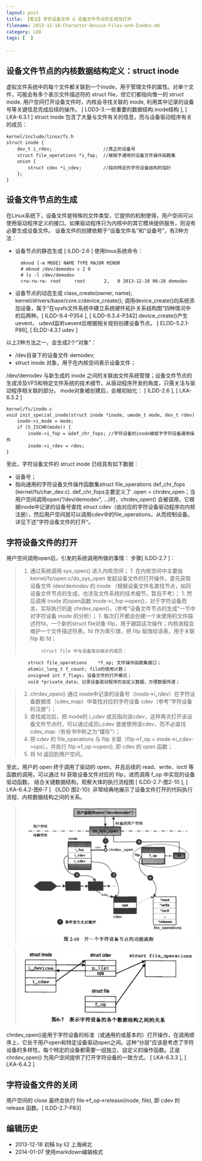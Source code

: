 ```yaml
---
layout: post
title: 【笔记】字符设备文件 & 设备文件节点的生成及打开
filename: 2013-12-18-Character-Device-Files-and-Inodes.md
category: LDD
tags: [  ]

---
```


## 设备文件节点的内核数据结构定义：struct inode

虚拟文件系统中的每个文件都关联到一个inode，用于管理文件的属性。对单个文件，可能会有多个表示文件描述符的 struct file，但它们都指向惟一的 struct inode. 用户空间打开设备文件时，内核会寻找关联的 inode, 利用其中记录的设备号等关键信息完成后续的操作。 [ LDD3-3.一些重要的数据结构.inode结构 ], [ LKA-6.3.1 ]
struct inode 包含了大量与文件有关的信息，而与设备驱动程序有关的成员：

    kernel/include/linux/fs.h
    struct inode {
        dev_t i_rdev;                   //真正的设备号
        struct file_operations *i_fop;  //被赋予通用的设备文件操作函数集
        union {
            struct cdev *i_cdev;        //指向特定的字符设备结构的指针
        };
    }
 

## 设备文件节点的生成
 

在Linux系统下，设备文件是特殊的文件类型，它提供的机制使得，用户空间可以使用驱动程序定义的接口。如果驱动程序只为内核中的其它模块提供服务，则没有必要生成设备文件。
设备文件的创建依赖于“设备文件名”和“设备号”，有2种方法：

<!-- more -->

- 设备节点的静态生成 [ ILDD-2.6 ]
使用linux系统命令：

        mknod [-m MODE] NAME TYPE MAJOR MINOR
        # mknod /dev/demodev c 2 0
        # ls -l /dev/demodev
        crw-rw-rw- root     root       2,   0 2013-12-10 06:26 demodev

- 设备节点的动态生成
class_create(owner, name);
kernel/drivers/base/core.c/device_create();
调用device_create()向系统添加设备，属于“在sysfs文件系统中建立系统硬件拓扑关系结构图“四种情况中的后两种。[ ILDD-9.4-P354 ], [ ILDD-9.3.4-P342]
device_create()产生uevent， udevd监听uevent后根据相关规则创建设备节点。 [ ELDD-5.2.1-P86], [ ELDD-4.3.1 udev ]
 
以上2种方法之一，会生成2个“对象”：

- /dev目录下的设备文件 demodev;
- struct inode 对象，用于在内核空间表示设备文件；

/dev/demodev 与新生成的 inode 之间的关联由文件系统管理；设备文件节点的生成涉及VFS和特定文件系统的技术细节，从驱动程序开发的角度，只需关注与驱动程序相关联的部分。
inode对象被创建后，会被初始化： [ ILDD-2.6 ], [ LKA-6.3.2 ]

    kernel/fs/inode.c
    void init_special_inode(struct inode *inode, umode_t mode, dev_t rdev)
        inode->i_mode = mode;
        if (S_ISCHR(mode)) {
            inode->i_fop = &def_chr_fops; //字符设备的inode被赋予字符设备通用操作
            inode->i_rdev = rdev;
    }
 
至此，字符设备文件的 struct inode 已经具有如下数据：

- 设备号；
- 指向通用的字符设备文件操作函数集struct file_operations def_chr_fops (kernel/fs/char_dev.c).
def_chr_fops主要定义了 .open = chrdev_open；当用户空间调用open(“/dev/demodev”, …)时，chrdev_open() 会被调用，它根据inode中记录的设备号查找 struct cdev（由对应的字符设备驱动程序向内核注册），然后用户空间就可以调用cdev中的file_operations，从而控制设备。详见下述“字符设备文件的打开“。
 
 
## 字符设备文件的打开

用户空间调用open后，引发的系统调用所做的事情：
步骤[ ILDD-2.7 ]：
 
>1. 通过系统调用 sys_open() 进入内核空间；
    1. 在内核空间中主要由 kernel/fs/open.c/do_sys_open 发起设备文件的打开操作，首先获取设备文件 /dev/demodev 的 inode （根据设备文件名查找节点，如同设备文件节点的生成，也涉及文件系统的技术细节，暂且不考）；
    1. 然后调用 inode 的open函数 inode->i_fop->open()，对于字符设备而言，实际执行的是 chrdev_open()，（参考“设备文件节点的生成”一节中对字符设备 inode 的分析）；
    1. 每次打开都会创建一个未使用的文件描述符fd，一个新的struct file对象 filp，用于跟踪这次操作；内核进程会维护一个文件描述符表，fd 作为索引值，把 filp 赋值给该表，用于关联 filp 和 fd；
>
>            struct file 中与设备驱动相关的成员：
            struct file_operations    *f_op; 文件操作函数集接口；
            atomic_long_t f_count; file的使用计数；
            unsigned int f_flags; 设备文件的打开模式；
            void *private_data; 记录设备驱动程序的自定义数据，方便数据传递；
>
>2. chrdev_open() 通过 inode中记录的设备号（inode->i_rdev）在字符设备数据库（cdev_map）中查找对应的字符设备 cdev（参考“字符设备的注册”）；
>2. 查找成功后，把 inode的 i_cdev 成员指向该cdev，这样再次打开该设备文件节点时，可以通过成员i_cdev 直接使用该cdev，而不必查找 cdev_map（有些书中称之为“缓存”）；
>2. 把 cdev 的 file_operations 与 filp 关联（filp->f_op = inode->i_cdev->ops），并执行 filp->f_op->open(), 即 cdev 的 open 函数；
>2. 将 fd 返回到用户空间。
 
至此，用户的 open 终于调用了驱动的 open，并且后续的 read、write、ioctl 等函数的调用，可以通过 fd 获取设备文件对应的 filp，进而调用 f_op 中实现的设备驱动函数。
结合关键数据结构，观察大体的执行流程图 [ ILDD-2.7-图2-10 ], [ LKA-6.4.2-图6-7 ]
《ILDD 图2-10》非常经典地展示了设备文件打开的代码执行流程、内核数据结构之间的关系。 

> 
> ![ILDD-2.7-Figure2.10- Flowchart of opening character device node](/images/LDD/ILDD-2.7-Figure2.10-Flowchart-of-opening-character-device-node.png)

>
> ![LKA-6.4.2-Figure6.7- Relations between data structures for the representation character devices](/images/LDD/LKA-6.4.2-Figure6.7-Relations-between-data-structures-for-the-representation-character-devices.png)

chrdev_open()是用于字符设备的标准（或通用的或基本的）打开操作，在调用顺序上，它处于用户open和特定设备驱动open之间。这种“分层”应该是考虑了字符设备的多样性，每个特定的设备都需要一组独立、自定义的操作函数。正是 chrdev_open() 为用户空间提供了打开字符设备的一致方式。 [ LKA-6.3.3 ], [ LKA-6.4.2 ]


## 字符设备文件的关闭

用户空间的 close 最终会执行 file->f_op->release(inode, file), 即 cdev 的 release 函数。[ ILDD-2.7-P83]


## 编辑历史
- 2013-12-18  初稿 by li2 上海闸北
- 2014-01-07  使用markdown编辑格式
